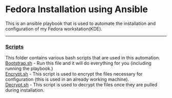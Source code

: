 # Fedora Installation using Ansible

This is an ansible playbook that is used to automate the installation and configuration of my Fedora workstation(KDE). 

---

### [Scripts](https://github.com/Murali2602/Scripts/tree/main/Backup/Fedora/scripts)
This folder contains various bash scripts that are used in this automation.\
[Bootstrap.sh](https://github.com/Murali2602/Scripts/blob/main/Backup/Fedora/scripts/bootstrap.sh) - Run this file and it will do everything for you (including running the playbook.)\
[Encrypt.sh](https://github.com/Murali2602/Scripts/blob/main/Backup/Fedora/scripts/encrypt.sh) - This script is used to encrypt the files necessary for configuration (this is used in an already working machine).\
[Decrypt.sh](https://github.com/Murali2602/Scripts/blob/main/Backup/Fedora/scripts/decrypt.sh) - This script is used to decrypt the files once they are pulled during installation.
